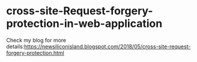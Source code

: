 # cross-site-Request-forgery-protection-in-web-application

Check my blog for more details:https://newsiliconisland.blogspot.com/2018/05/cross-site-request-forgery-protection.html
